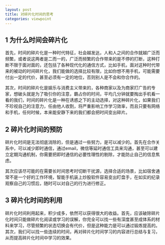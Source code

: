 ```yaml
---
layout: post
title: 对碎片化时间的思考
categories: viewpoint
---
```


## 1 为什么时间会碎片化

首先，时间的碎片化是一种时代特征，社会越发达，人和人之间的合作就越广泛而频繁，或者说这两者是二而一的，广泛而频繁的合作带来的是不停的打断，这种打断不限于面对面的，还包括了各种现代化的通信方式，比如手机，面对这种时代带来的被动的时间碎片化，我们能做的选择比较有限，比如你想不用手机，可能需要付出一定的代价，甚至必须有一定的地位，否则别人是不会和你合作的。

其次，时间的碎片化是娱乐与消费主义带来的，各种商家以及为商家打广告的专家，想破头就是为了吸引你的注意，霸占你的时间，平均几分钟就要掏出手机看一看的我们，时间的碎片化是一种在诱惑之下的主动选择，对这种碎片化，如果我们不珍视自己的注意力，任由他人收割，将严重影响工作学习效率，而且只要有网络和手机，任何时候，本来能安静下来的我们都会把时间变出碎片。

## 2 碎片化时间的预防

碎片化时间是无法彻底消除的，但是通过一些努力，是可以减少的。首先在合作关系中，可以减少即时通信，通过email，微信等延时通信工具来沟通，甚至可以建立定期沟通机制，你需要把即时通信的必要性理性的剔除，才能防止自己的信息焦虑。

其次应该尽可能的在需要长时间思考时切断干扰源，选择合适的场景，比如宿舍通常不是一个好的工作环境，智能手机装上炒股软件容易变出盯盘手，在如实的纪录观察自己的习惯后，随时可以对自己的行为进行修正。

## 3 碎片化时间的利用

碎片化时间利用起来，积少成多，依然可以获得很大的收益。首先，应该破除碎片化时间只能做碎片化阅读或学习的误解，你完全可以找一些有深度甚至成体系的材料来学习，尽管频繁的状态切换会有代价，但是这种能力是可以通过锻炼提高的。其次，我们可以找一些连续的时间，再对碎片化时间学习的内容进行总结与复习，从而提高碎片化时间中学习的效果。